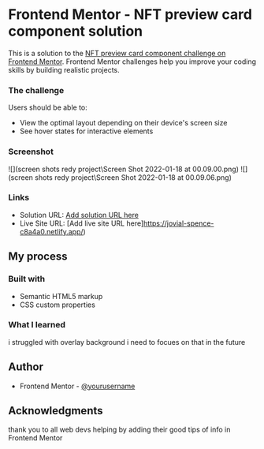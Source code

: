 # Frontend Mentor - NFT preview card component solution

This is a solution to the [NFT preview card component challenge on Frontend Mentor](https://www.frontendmentor.io/challenges/nft-preview-card-component-SbdUL_w0U). Frontend Mentor challenges help you improve your coding skills by building realistic projects.

### The challenge

Users should be able to:

- View the optimal layout depending on their device's screen size
- See hover states for interactive elements

### Screenshot

![](screen shots redy project\Screen Shot 2022-01-18 at 00.09.00.png)
![](screen shots redy project\Screen Shot 2022-01-18 at 00.09.06.png)

### Links

- Solution URL: [Add solution URL here](https://your-solution-url.com)
- Live Site URL: [Add live site URL here]https://jovial-spence-c8a4a0.netlify.app/)

## My process

### Built with

- Semantic HTML5 markup
- CSS custom properties

### What I learned

i struggled with overlay background i need to focues on that in the future

## Author

- Frontend Mentor - [@yourusername](https://www.frontendmentor.io/profile/Mansour0007)

## Acknowledgments

thank you to all web devs helping by adding their good tips of info in Frontend Mentor
